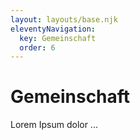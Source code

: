 ```yaml
---
layout: layouts/base.njk
eleventyNavigation:
  key: Gemeinschaft
  order: 6
---
```

# Gemeinschaft

Lorem Ipsum dolor ...
